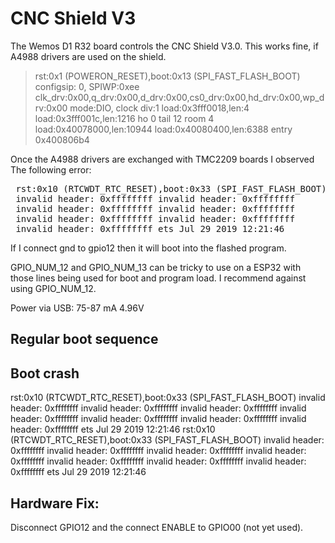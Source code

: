 # CNC Shield V3

 The Wemos D1 R32 board controls the CNC Shield V3.0. This works fine,
 if A4988 drivers are used on the shield.

> rst:0x1 (POWERON_RESET),boot:0x13 (SPI_FAST_FLASH_BOOT)<CR>
> configsip: 0, SPIWP:0xee<CR>
> clk_drv:0x00,q_drv:0x00,d_drv:0x00,cs0_drv:0x00,hd_drv:0x00,wp_drv:0x00<CR>
> mode:DIO, clock div:1<CR>
> load:0x3fff0018,len:4<CR>
> load:0x3fff001c,len:1216<CR>
> ho 0 tail 12 room 4<CR>
> load:0x40078000,len:10944<CR>
> load:0x40080400,len:6388<CR>
> entry 0x400806b4<CR>

 Once the A4988 drivers are exchanged with TMC2209 boards I observed The
 following error:

<pre>
 rst:0x10 (RTCWDT_RTC_RESET),boot:0x33 (SPI_FAST_FLASH_BOOT)<CR>
 invalid header: 0xffffffff<CR> invalid header: 0xffffffff<CR>
 invalid header: 0xffffffff<CR> invalid header: 0xffffffff<CR>
 invalid header: 0xffffffff<CR> invalid header: 0xffffffff<CR>
 invalid header: 0xffffffff<CR> ets Jul 29 2019 12:21:46<CR>
</pre>

 If I connect gnd to gpio12 then it will boot into the flashed program. 

 GPIO_NUM_12 and GPIO_NUM_13 can be tricky to use on a ESP32 
 with those lines being used for boot and program load. I 
 recommend against using GPIO_NUM_12.

Power via USB: 75-87 mA 4.96V

Regular boot sequence
---------------------


Boot crash
----------
rst:0x10 (RTCWDT_RTC_RESET),boot:0x33 (SPI_FAST_FLASH_BOOT)<CR>
invalid header: 0xffffffff<CR>
invalid header: 0xffffffff<CR>
invalid header: 0xffffffff<CR>
invalid header: 0xffffffff<CR>
invalid header: 0xffffffff<CR>
invalid header: 0xffffffff<CR>
invalid header: 0xffffffff<CR>
ets Jul 29 2019 12:21:46<CR>
<CR>
rst:0x10 (RTCWDT_RTC_RESET),boot:0x33 (SPI_FAST_FLASH_BOOT)<CR>
invalid header: 0xffffffff<CR>
invalid header: 0xffffffff<CR>
invalid header: 0xffffffff<CR>
invalid header: 0xffffffff<CR>
invalid header: 0xffffffff<CR>
invalid header: 0xffffffff<CR>
invalid header: 0xffffffff<CR>
ets Jul 29 2019 12:21:46<CR>
<CR>

Hardware Fix:
-------------
Disconnect GPIO12 and the connect ENABLE to GPIO00 (not yet used).



